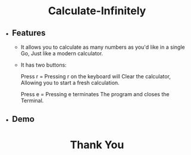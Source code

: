<h1 align="center"> Calculate-Infinitely </h1>

- ## Features

    - It allows you to calculate as many numbers as you'd like in a single Go, Just like a modern calculator.

    - It has two buttons:

        Press r = Pressing r on the keyboard will Clear the calculator, Allowing you to start a fresh calculation.

        Press e = Pressing e terminates The program and closes the Terminal.

- ## Demo



<h1 align="center">Thank You</h1>